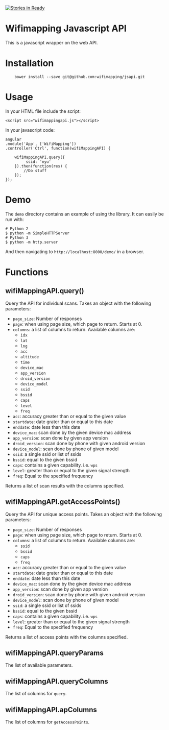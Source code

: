 [![Stories in Ready](https://badge.waffle.io/wifimapping/app.png?label=ready&title=Ready)](http://waffle.io/wifimapping/app)

# Wifimapping Javascript API

This is a javascript wrapper on the web API.  

# Installation

        bower install --save git@github.com:wifimapping/jsapi.git

# Usage

In your HTML file include the script:

    <script src="wifimappingapi.js"></script>

In your javascript code:

    angular
    .module('App', ['WifiMapping'])
    .controller('Ctrl', function(wifiMappingAPI) {

        wifiMappingAPI.query({
             ssid: 'nyu'   
        }).then(function(res) {
            //Do stuff
        });
    });

# Demo

The `demo` directory contains an example of using the library.  It can easily
be run with:

    # Python 2
    $ python -m SimpleHTTPServer
    # Python 3
    $ python -m http.server

And then navigating to `http://localhost:8000/demo/` in a browser.

# Functions

## wifiMappingAPI.query()

Query the API for individual scans.  Takes an object with the following
parameters:

* `page_size`: Number of responses
* `page`: when using page size, which page to return.
    Starts at 0.
* `columns`: a list of columns to return.  Available columns are:
    * `idx`
    * `lat`
    * `lng`
    * `acc`
    * `altitude`
    * `time`
    * `device_mac`
    * `app_version`
    * `droid_version`
    * `device_model`
    * `ssid`
    * `bssid`
    * `caps`
    * `level`
    * `freq`
* `acc`: accuracy greater than or equal to the given value
* `startdate`: date grater than or equal to this date
* `enddate`: date less than this date
* `device_mac`: scan done by the given device mac address
* `app_version`: scan done by given app version
* `droid_version`: scan done by phone with given android version
* `device_model`: scan done by phone of given model
* `ssid`: a single ssid or list of ssids
* `bssid`: equal to the given bssid
* `caps`: contains a given capability. i.e. `wps`
* `level`: greater than or equal to the given signal strength
* `freq`: Equal to the specified frequency

Returns a list of scan results with the columns specified.

## wifiMappingAPI.getAccessPoints()

Query the API for unique access points.  Takes an object with the following
parameters:

* `page_size`: Number of responses
* `page`: when using page size, which page to return.
    Starts at 0.
* `columns`: a list of columns to return.  Available columns are:
    * `ssid`
    * `bssid`
    * `caps`
    * `freq`
* `acc`: accuracy greater than or equal to the given value
* `startdate`: date grater than or equal to this date
* `enddate`: date less than this date
* `device_mac`: scan done by the given device mac address
* `app_version`: scan done by given app version
* `droid_version`: scan done by phone with given android version
* `device_model`: scan done by phone of given model
* `ssid`: a single ssid or list of ssids
* `bssid`: equal to the given bssid
* `caps`: contains a given capability. i.e. `wps`
* `level`: greater than or equal to the given signal strength
* `freq`: Equal to the specified frequency

Returns a list of access points with the columns specified.

## wifiMappingAPI.queryParams

The list of available parameters.

## wifiMappingAPI.queryColumns

The list of columns for `query`.

## wifiMappingAPI.apColumns

The list of columns for `getAccessPoints`.

